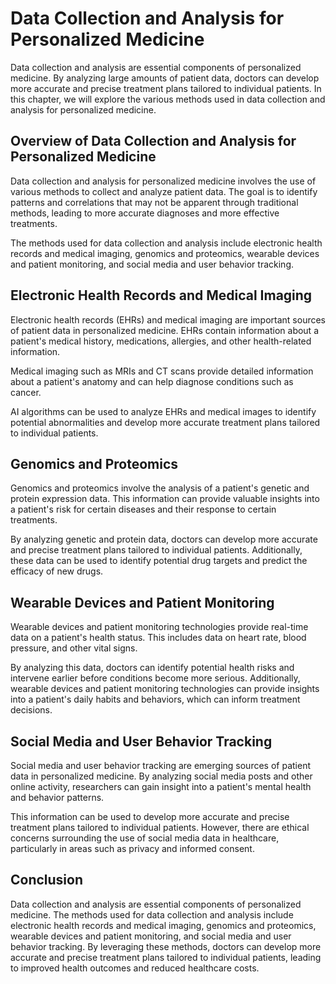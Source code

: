 Data Collection and Analysis for Personalized Medicine
======================================================

Data collection and analysis are essential components of personalized medicine. By analyzing large amounts of patient data, doctors can develop more accurate and precise treatment plans tailored to individual patients. In this chapter, we will explore the various methods used in data collection and analysis for personalized medicine.

Overview of Data Collection and Analysis for Personalized Medicine
------------------------------------------------------------------

Data collection and analysis for personalized medicine involves the use of various methods to collect and analyze patient data. The goal is to identify patterns and correlations that may not be apparent through traditional methods, leading to more accurate diagnoses and more effective treatments.

The methods used for data collection and analysis include electronic health records and medical imaging, genomics and proteomics, wearable devices and patient monitoring, and social media and user behavior tracking.

Electronic Health Records and Medical Imaging
---------------------------------------------

Electronic health records (EHRs) and medical imaging are important sources of patient data in personalized medicine. EHRs contain information about a patient's medical history, medications, allergies, and other health-related information.

Medical imaging such as MRIs and CT scans provide detailed information about a patient's anatomy and can help diagnose conditions such as cancer.

AI algorithms can be used to analyze EHRs and medical images to identify potential abnormalities and develop more accurate treatment plans tailored to individual patients.

Genomics and Proteomics
-----------------------

Genomics and proteomics involve the analysis of a patient's genetic and protein expression data. This information can provide valuable insights into a patient's risk for certain diseases and their response to certain treatments.

By analyzing genetic and protein data, doctors can develop more accurate and precise treatment plans tailored to individual patients. Additionally, these data can be used to identify potential drug targets and predict the efficacy of new drugs.

Wearable Devices and Patient Monitoring
---------------------------------------

Wearable devices and patient monitoring technologies provide real-time data on a patient's health status. This includes data on heart rate, blood pressure, and other vital signs.

By analyzing this data, doctors can identify potential health risks and intervene earlier before conditions become more serious. Additionally, wearable devices and patient monitoring technologies can provide insights into a patient's daily habits and behaviors, which can inform treatment decisions.

Social Media and User Behavior Tracking
---------------------------------------

Social media and user behavior tracking are emerging sources of patient data in personalized medicine. By analyzing social media posts and other online activity, researchers can gain insight into a patient's mental health and behavior patterns.

This information can be used to develop more accurate and precise treatment plans tailored to individual patients. However, there are ethical concerns surrounding the use of social media data in healthcare, particularly in areas such as privacy and informed consent.

Conclusion
----------

Data collection and analysis are essential components of personalized medicine. The methods used for data collection and analysis include electronic health records and medical imaging, genomics and proteomics, wearable devices and patient monitoring, and social media and user behavior tracking. By leveraging these methods, doctors can develop more accurate and precise treatment plans tailored to individual patients, leading to improved health outcomes and reduced healthcare costs.
